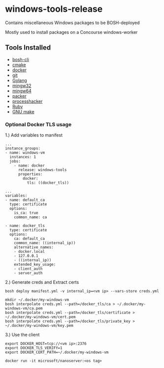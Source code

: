 # windows-tools-release

Contains miscellaneous Windows packages to be BOSH-deployed

Mostly used to install packages on a Concourse windows-worker

## Tools Installed
- [bosh-cli](https://github.com/cloudfoundry/bosh-cli)
- [cmake](https://cmake.org/download/)
- [docker](https://docs.docker.com/docker-for-windows/install/)
- [git](https://gitforwindows.org/)
- [Golang](https://golang.org/dl/)
- [mingw32](http://www.mingw.org/)
- [mingw64](http://www.mingw.org/)
- [packer](https://www.packer.io/downloads.html)
- [processhacker](http://processhacker.sourceforge.net/downloads.php)
- [Ruby](https://rubyinstaller.org/downloads/)
- [GNU make](http://gnuwin32.sourceforge.net/packages/make.htm)

### Optional Docker TLS usage
1.) Add variables to manifest
```
...
instance_groups:
- name: windows-vm
  instances: 1
  jobs:
    - name: docker
      release: windows-tools
      properties:
        docker:
          tls: ((docker_tls))

...
variables:
- name: default_ca
  type: certificate
  options:
    is_ca: true
    common_name: ca

- name: docker_tls
  type: certificate
  options:
    ca: default_ca
    common_name: ((internal_ip))
    alternative_names:
    - docker.local
    - 127.0.0.1
    - ((internal_ip))
    extended_key_usage:
    - client_auth
    - server_auth
```

2.) Generate creds and Extract certs
```
bosh deploy manifest.yml -v internal_ip=<vm ip> --vars-store creds.yml

mkdir ~/.docker/my-windows-vm
bosh interpolate creds.yml --path=/docker_tls/ca > ~/.docker/my-windows-vm/ca.pem
bosh interpolate creds.yml --path=/docker_tls/certificate > ~/.docker/my-windows-vm/cert.pem
bosh interpolate creds.yml --path=/docker_tls/private_key > ~/.docker/my-windows-vm/key.pem
```

3.) Use the client
```
export DOCKER_HOST=tcp://<vm ip>:2376
export DOCKER_TLS_VERIFY=1
export DOCKER_CERT_PATH=~/.docker/my-windows-vm

docker run -it microsoft/nanoserver:<os tag>
```
